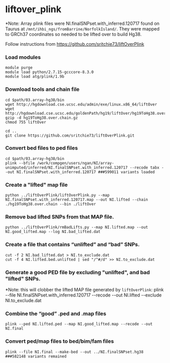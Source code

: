 # liftover_plink

*Note: Array plink files were NI.finalSNPset.with_inferred.120717 found on Taurus at `/mnt/ihbi_ngs/fromBarrine/NorfolkIsland/`. They were mapped to GRCh37 coordinates so needed to be lifted over to build Hg38. 

Follow instructions from https://github.com/sritchie73/liftOverPlink

### Load modules
	module purge
	module load python/2.7.15-gcccore-8.3.0
	module load atg/plink/1.9b

### Download tools and chain file
	cd $path/03.array-hg38/bin
	wget http://hgdownload.cse.ucsc.edu/admin/exe/linux.x86_64/liftOver
	wget http://hgdownload.cse.ucsc.edu/goldenPath/hg19/liftOver/hg19ToHg38.over.chain.gz
	gzip -d hg19ToHg38.over.chain.gz
	chmod 755 liftOver

	cd ..
	git clone https://github.com/sritchie73/liftOverPlink.git

### Convert bed files to ped files
	cd $path/03.array-hg38/bin
	plink --bfile /work/compgen/users/ngan/NI/array-unimputed/inferred/NI.finalSNPset.with_inferred.120717 --recode tabx --out NI.finalSNPset.with_inferred.120717 ###599011 variants loaded

### Create a "lifted" map file
	python ../liftOverPlink/liftOverPlink.py --map NI.finalSNPset.with_inferred.120717.map --out NI.lifted --chain ./hg19ToHg38.over.chain --bin ./liftOver 

### Remove bad lifted SNPs from that MAP file.
	python ../liftOverPlink/rmBadLifts.py --map NI.lifted.map --out NI.good_lifted.map --log NI.bad_lifted.dat

### Create a file that contains “unlifted” and “bad” SNPs.
	cut -f 2 NI.bad_lifted.dat > NI.to_exclude.dat
	cut -f 4 NI.lifted.bed.unlifted | sed "/^#/d" >> NI.to_exclude.dat 

### Generate a good PED file by excluding "unlifted", and bad "lifted" SNPs.
*Note: this will clobber the lifted MAP file generated by `liftOverPlink`:
	plink --file NI.finalSNPset.with_inferred.120717 --recode --out NI.lifted --exclude NI.to_exclude.dat  

### Combine the “good” .ped and .map files
	plink --ped NI.lifted.ped --map NI.good_lifted.map --recode --out NI.final

### Convert ped/map files to bed/bim/fam files
	plink --file NI.final --make-bed --out ../NI.finalSNPset.hg38
	###582148 variants remained

